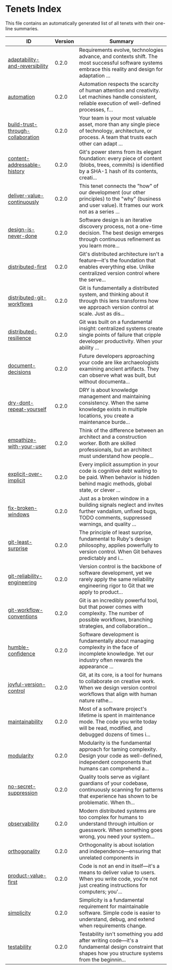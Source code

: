 # Tenets Index

This file contains an automatically generated list of all tenets with their one-line summaries.

| ID | Version | Summary |
|---|---|---|
| [adaptability-and-reversibility](./adaptability-and-reversibility.md) | 0.2.0 | Requirements evolve, technologies advance, and contexts shift. The most successful software systems embrace this reality and design for adaptation ... |
| [automation](./automation.md) | 0.2.0 | Automation respects the scarcity of human attention and creativity. Let machines handle consistent, reliable execution of well-defined processes, f... |
| [build-trust-through-collaboration](./build-trust-through-collaboration.md) | 0.2.0 | Your team is your most valuable asset, more than any single piece of technology, architecture, or process. A team that trusts each other can adapt ... |
| [content-addressable-history](./content-addressable-history.md) | 0.2.0 | Git's power stems from its elegant foundation: every piece of content (blobs, trees, commits) is identified by a SHA-1 hash of its contents, creati... |
| [deliver-value-continuously](./deliver-value-continuously.md) | 0.2.0 | This tenet connects the "how" of our development (our other principles) to the "why" (business and user value). It frames our work not as a series ... |
| [design-is-never-done](./design-is-never-done.md) | 0.2.0 | Software design is an iterative discovery process, not a one-time decision. The best design emerges through continuous refinement as you learn more... |
| [distributed-first](./distributed-first.md) | 0.2.0 | Git's distributed architecture isn't a feature—it's the foundation that enables everything else. Unlike centralized version control where the serve... |
| [distributed-git-workflows](./distributed-git-workflows.md) | 0.2.0 | Git is fundamentally a distributed system, and thinking about it through this lens transforms how we approach version control at scale. Just as dis... |
| [distributed-resilience](./distributed-resilience.md) | 0.2.0 | Git was built on a fundamental insight: centralized systems create single points of failure that cripple developer productivity. When your ability ... |
| [document-decisions](./document-decisions.md) | 0.2.0 | Future developers approaching your code are like archaeologists examining ancient artifacts. They can observe what was built, but without documenta... |
| [dry-dont-repeat-yourself](./dry-dont-repeat-yourself.md) | 0.2.0 | DRY is about knowledge management and maintaining consistency. When the same knowledge exists in multiple locations, you create a maintenance burde... |
| [empathize-with-your-user](./empathize-with-your-user.md) | 0.2.0 | Think of the difference between an architect and a construction worker. Both are skilled professionals, but an architect must understand how people... |
| [explicit-over-implicit](./explicit-over-implicit.md) | 0.2.0 | Every implicit assumption in your code is cognitive debt waiting to be paid. When behavior is hidden behind magic methods, global state, or clever ... |
| [fix-broken-windows](./fix-broken-windows.md) | 0.2.0 | Just as a broken window in a building signals neglect and invites further vandalism, unfixed bugs, TODO comments, suppressed warnings, and quality ... |
| [git-least-surprise](./git-least-surprise.md) | 0.2.0 | The principle of least surprise, fundamental to Ruby's design philosophy, applies powerfully to version control. When Git behaves predictably and i... |
| [git-reliability-engineering](./git-reliability-engineering.md) | 0.2.0 | Version control is the backbone of software development, yet we rarely apply the same reliability engineering rigor to Git that we apply to product... |
| [git-workflow-conventions](./git-workflow-conventions.md) | 0.2.0 | Git is an incredibly powerful tool, but that power comes with complexity. The number of possible workflows, branching strategies, and collaboration... |
| [humble-confidence](./humble-confidence.md) | 0.2.0 | Software development is fundamentally about managing complexity in the face of incomplete knowledge. Yet our industry often rewards the appearance ... |
| [joyful-version-control](./joyful-version-control.md) | 0.2.0 | Git, at its core, is a tool for humans to collaborate on creative work. When we design version control workflows that align with human nature rathe... |
| [maintainability](./maintainability.md) | 0.2.0 | Most of a software project's lifetime is spent in maintenance mode. The code you write today will be read, modified, and debugged dozens of times i... |
| [modularity](./modularity.md) | 0.2.0 | Modularity is the fundamental approach for taming complexity. Design your code as well-defined, independent components that humans can comprehend a... |
| [no-secret-suppression](./no-secret-suppression.md) | 0.2.0 | Quality tools serve as vigilant guardians of your codebase, continuously scanning for patterns that experience has shown to be problematic. When th... |
| [observability](./observability.md) | 0.2.0 | Modern distributed systems are too complex for humans to understand through intuition or guesswork. When something goes wrong, you need your system... |
| [orthogonality](./orthogonality.md) | 0.2.0 | Orthogonality is about isolation and independence—ensuring that unrelated components in |
| [product-value-first](./product-value-first.md) | 0.2.0 | Code is not an end in itself—it's a means to deliver value to users. When you write code, you're not just creating instructions for computers; you'... |
| [simplicity](./simplicity.md) | 0.2.0 | Simplicity is a fundamental requirement for maintainable software. Simple code is easier to understand, debug, and extend when requirements change. |
| [testability](./testability.md) | 0.2.0 | Testability isn't something you add after writing code—it's a fundamental design constraint that shapes how you structure systems from the beginnin... |
